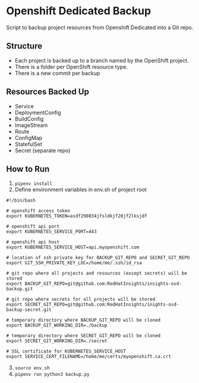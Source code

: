 # Openshift Dedicated Backup
Script to backup project resources from Openshift Dedicated into a Git repo.

Structure
---
- Each project is backed up to a branch named by the OpenShift project.
- There is a folder per OpenShift resource type.
- There is a new commit per backup

Resources Backed Up
---
- Service
- DeploymentConfig
- BuildConfig
- ImageStream
- Route
- ConfigMap
- StatefulSet
- Secret (separate repo)

How to Run
---
1. `pipenv install`
2. Define environment variables in env.sh of project root
```
#!/bin/bash

# openshift access token
export KUBERNETES_TOKEN=asdf290834jfsldkjf28jf2lksjdf

# openshift api port
export KUBERNETES_SERVICE_PORT=443

# openshift api host
export KUBERNETES_SERVICE_HOST=api.myopenshift.com

# location of ssh private key for BACKUP_GIT_REPO and SECRET_GIT_REPO
export GIT_SSH_PRIVATE_KEY_LOC=/home/me/.ssh/id_rsa

# git repo where all projects and resources (except secrets) will be stored
export BACKUP_GIT_REPO=git@github.com:RedHatInsights/insights-osd-backup.git

# git repo where secrets for all projects will be stored
export SECRET_GIT_REPO=git@github.com:RedHatInsights/inights-osd-backup-secret.git

# temporary directory where BACKUP_GIT_REPO will be cloned
export BACKUP_GIT_WORKING_DIR=./backup

# temporary directory where SECRET_GIT_REPO will be cloned
export SECRET_GIT_WORKING_DIR=./secret

# SSL certificate for KUBERNETES_SERVICE_HOST
export SERVICE_CERT_FILENAME=/home/me/certs/myopenshift.ca.crt
```
3. `source env.sh`
4. `pipenv run python3 backup.py`
